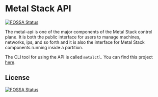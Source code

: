 # Metal Stack API
[![FOSSA Status](https://app.fossa.io/api/projects/git%2Bgithub.com%2Fmetal-stack%2Fmetal-api.svg?type=shield)](https://app.fossa.io/projects/git%2Bgithub.com%2Fmetal-stack%2Fmetal-api?ref=badge_shield)


The metal-api is one of the major components of the Metal Stack control plane. It is both the public interface for users to manage machines, networks, ips, and so forth and it is also the interface for Metal Stack components running inside a partition.

The CLI tool for using the API is called `metalctl`. You can find this project [here](https://github.com/metal-stack/metalctl).


## License
[![FOSSA Status](https://app.fossa.io/api/projects/git%2Bgithub.com%2Fmetal-stack%2Fmetal-api.svg?type=large)](https://app.fossa.io/projects/git%2Bgithub.com%2Fmetal-stack%2Fmetal-api?ref=badge_large)